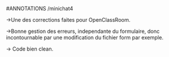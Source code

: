 #ANNOTATIONS
/minichat4

->Une des corrections faites pour OpenClassRoom.

->Bonne gestion des erreurs, independante du formulaire, donc incontournable par une modification du fichier form par exemple.

-> Code bien clean.

